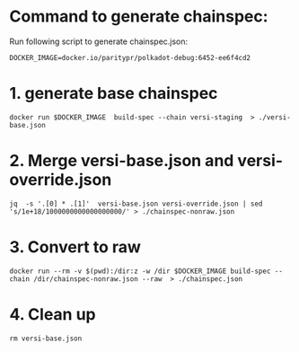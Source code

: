 # Command to generate chainspec:

Run following script to generate chainspec.json:

    DOCKER_IMAGE=docker.io/paritypr/polkadot-debug:6452-ee6f4cd2

# 1. generate base chainspec

    docker run $DOCKER_IMAGE  build-spec --chain versi-staging  > ./versi-base.json

# 2. Merge versi-base.json and versi-override.json

    jq  -s '.[0] * .[1]'  versi-base.json versi-override.json | sed 's/1e+18/1000000000000000000/' > ./chainspec-nonraw.json

# 3. Convert to raw 

    docker run --rm -v $(pwd):/dir:z -w /dir $DOCKER_IMAGE build-spec --chain /dir/chainspec-nonraw.json --raw  > ./chainspec.json

# 4. Clean up

    rm versi-base.json
